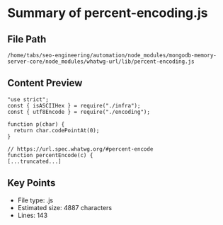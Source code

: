 # Summary of percent-encoding.js
  
## File Path
`/home/tabs/seo-engineering/automation/node_modules/mongodb-memory-server-core/node_modules/whatwg-url/lib/percent-encoding.js`

## Content Preview
```
"use strict";
const { isASCIIHex } = require("./infra");
const { utf8Encode } = require("./encoding");

function p(char) {
  return char.codePointAt(0);
}

// https://url.spec.whatwg.org/#percent-encode
function percentEncode(c) {
[...truncated...]
```

## Key Points
- File type: .js
- Estimated size: 4887 characters
- Lines: 143
